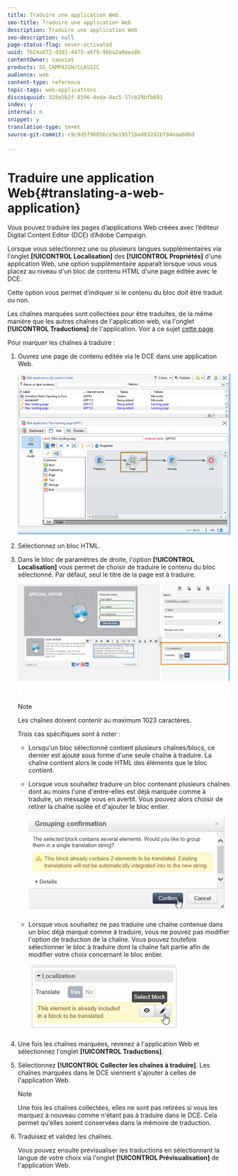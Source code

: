 ```yaml
---
title: Traduire une application Web
seo-title: Traduire une application Web
description: Traduire une application Web
seo-description: null
page-status-flag: never-activated
uuid: 7b24a872-d3d1-4473-a6f9-96ba2a0eee8b
contentOwner: sauviat
products: SG_CAMPAIGN/CLASSIC
audience: web
content-type: reference
topic-tags: web-applications
discoiquuid: 328e5b2f-8596-4eda-8ac5-57cb29bfb691
index: y
internal: n
snippet: y
translation-type: tm+mt
source-git-commit: c9c9d5f96856ce9e19571bad032d2bf04eaa60bd

---
```



# Traduire une application Web{#translating-a-web-application}

Vous pouvez traduire les pages d’applications Web créées avec l’éditeur Digital Content Editor (DCE) d’Adobe Campaign.

Lorsque vous sélectionnez une ou plusieurs langues supplémentaires via l&#39;onglet **[!UICONTROL Localisation]** des **[!UICONTROL Propriétés]** d&#39;une application Web, une option supplémentaire apparaît lorsque vous vous placez au niveau d&#39;un bloc de contenu HTML d&#39;une page éditée avec le DCE.

Cette option vous permet d&#39;indiquer si le contenu du bloc doit être traduit ou non.

Les chaînes marquées sont collectées pour être traduites, de la même manière que les autres chaînes de l&#39;application web, via l&#39;onglet **[!UICONTROL Traductions]** de l&#39;application. Voir à ce sujet [cette page](../../web/using/translating-a-web-form.md).

Pour marquer les chaînes à traduire :

1. Ouvrez une page de contenu éditée via le DCE dans une application Web.

   ![](assets/dce_translation_3.png)

1. Sélectionnez un bloc HTML.
1. Dans le bloc de paramètres de droite, l&#39;option **[!UICONTROL Localisation]** vous permet de choisir de traduire le contenu du bloc sélectionné. Par défaut, seul le titre de la page est à traduire.

   ![](assets/dce_translation_1.png)

   >[!NOTE]
   >
   >Les chaînes doivent contenir au maximum 1023 caractères.

   Trois cas spécifiques sont à noter :

   * Lorsqu&#39;un bloc sélectionné contient plusieurs chaînes/blocs, ce dernier est ajouté sous forme d&#39;une seule chaîne à traduire. La chaîne contient alors le code HTML des éléments que le bloc contient.
   * Lorsque vous souhaitez traduire un bloc contenant plusieurs chaînes dont au moins l&#39;une d&#39;entre-elles est déjà marquée comme à traduire, un message vous en avertit. Vous pouvez alors choisir de retirer la chaîne isolée et d&#39;ajouter le bloc entier.

      ![](assets/dce_translation_4.png)

   * Lorsque vous souhaitez ne pas traduire une chaîne contenue dans un bloc déjà marqué comme à traduire, vous ne pouvez pas modifier l&#39;option de traduction de la chaîne. Vous pouvez toutefois sélectionner le bloc à traduire dont la chaîne fait partie afin de modifier votre choix concernant le bloc entier.

      ![](assets/dce_translation_2.png)

1. Une fois les chaînes marquées, revenez à l&#39;application Web et sélectionnez l&#39;onglet **[!UICONTROL Traductions]**.
1. Sélectionnez **[!UICONTROL Collecter les chaînes à traduire]**. Les chaînes marquées dans le DCE viennent s&#39;ajouter à celles de l&#39;application Web.

   >[!NOTE]
   >
   >Une fois les chaînes collectées, elles ne sont pas retirées si vous les marquez à nouveau comme n&#39;étant pas à traduire dans le DCE. Cela permet qu&#39;elles soient conservées dans la mémoire de traduction.

1. Traduisez et validez les chaînes.

   Vous pouvez ensuite prévisualiser les traductions en sélectionnant la langue de votre choix via l&#39;onglet **[!UICONTROL Prévisualisation]** de l&#39;application Web.

